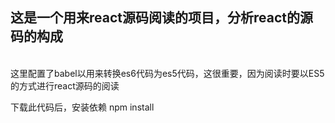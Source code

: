 ## 这是一个用来react源码阅读的项目，分析react的源码的构成
<br>
这里配置了babel以用来转换es6代码为es5代码，这很重要，因为阅读时要以ES5的方式进行react源码的阅读

下载此代码后，安装依赖
npm install 